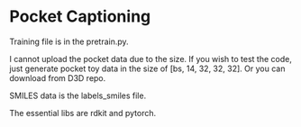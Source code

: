 # Pocket Captioning

Training file is in the pretrain.py.

I cannot upload the pocket data due to the size. If you wish to test the code, just generate pocket toy data in the size of [bs, 14, 32, 32, 32]. Or you can download from D3D repo.

SMILES data is the labels_smiles file.

The essential libs are rdkit and pytorch.
